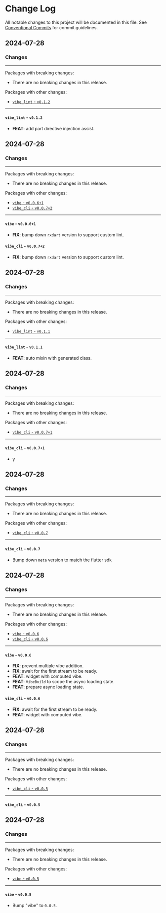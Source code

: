 # Change Log

All notable changes to this project will be documented in this file.
See [Conventional Commits](https://conventionalcommits.org) for commit guidelines.

## 2024-07-28

### Changes

---

Packages with breaking changes:

 - There are no breaking changes in this release.

Packages with other changes:

 - [`vibe_lint` - `v0.1.2`](#vibe_lint---v012)

---

#### `vibe_lint` - `v0.1.2`

 - **FEAT**: add part directive injection assist.


## 2024-07-28

### Changes

---

Packages with breaking changes:

 - There are no breaking changes in this release.

Packages with other changes:

 - [`vibe` - `v0.0.6+1`](#vibe---v0061)
 - [`vibe_cli` - `v0.0.7+2`](#vibe_cli---v0072)

---

#### `vibe` - `v0.0.6+1`

 - **FIX**: bump down `rxdart` version to support custom lint.

#### `vibe_cli` - `v0.0.7+2`

 - **FIX**: bump down `rxdart` version to support custom lint.


## 2024-07-28

### Changes

---

Packages with breaking changes:

 - There are no breaking changes in this release.

Packages with other changes:

 - [`vibe_lint` - `v0.1.1`](#vibe_lint---v011)

---

#### `vibe_lint` - `v0.1.1`

 - **FEAT**: auto mixin with generated class.


## 2024-07-28

### Changes

---

Packages with breaking changes:

 - There are no breaking changes in this release.

Packages with other changes:

 - [`vibe_cli` - `v0.0.7+1`](#vibe_cli---v0071)

---

#### `vibe_cli` - `v0.0.7+1`

 - y


## 2024-07-28

### Changes

---

Packages with breaking changes:

 - There are no breaking changes in this release.

Packages with other changes:

 - [`vibe_cli` - `v0.0.7`](#vibe_cli---v007)

---

#### `vibe_cli` - `v0.0.7`

 - Bump down `meta` version to match the flutter sdk


## 2024-07-28

### Changes

---

Packages with breaking changes:

 - There are no breaking changes in this release.

Packages with other changes:

 - [`vibe` - `v0.0.6`](#vibe---v006)
 - [`vibe_cli` - `v0.0.6`](#vibe_cli---v006)

---

#### `vibe` - `v0.0.6`

 - **FIX**: prevent multiple vibe addition.
 - **FIX**: await for the first stream to be ready.
 - **FEAT**: widget with computed vibe.
 - **FEAT**: `VibeBuild` to scope the async loading state.
 - **FEAT**: prepare async loading state.

#### `vibe_cli` - `v0.0.6`

 - **FIX**: await for the first stream to be ready.
 - **FEAT**: widget with computed vibe.


## 2024-07-28

### Changes

---

Packages with breaking changes:

 - There are no breaking changes in this release.

Packages with other changes:

 - [`vibe_cli` - `v0.0.5`](#vibe_cli---v005)

---

#### `vibe_cli` - `v0.0.5`


## 2024-07-28

### Changes

---

Packages with breaking changes:

 - There are no breaking changes in this release.

Packages with other changes:

 - [`vibe` - `v0.0.5`](#vibe---v005)

---

#### `vibe` - `v0.0.5`

 - Bump "vibe" to `0.0.5`.

